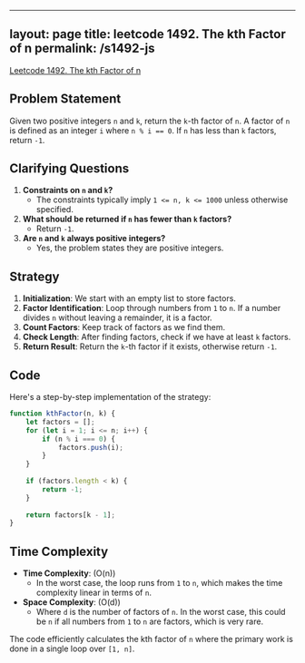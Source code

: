 
---
layout: page
title: leetcode 1492. The kth Factor of n
permalink: /s1492-js
---
[Leetcode 1492. The kth Factor of n](https://algoadvance.github.io/algoadvance/l1492)
## Problem Statement

Given two positive integers `n` and `k`, return the `k`-th factor of `n`. A factor of `n` is defined as an integer `i` where `n % i == 0`. If `n` has less than `k` factors, return `-1`.

## Clarifying Questions

1. **Constraints on `n` and `k`?**
    - The constraints typically imply `1 <= n, k <= 1000` unless otherwise specified.
2. **What should be returned if `n` has fewer than `k` factors?**
    - Return `-1`.
3. **Are `n` and `k` always positive integers?**
    - Yes, the problem states they are positive integers.

## Strategy

1. **Initialization**: We start with an empty list to store factors.
2. **Factor Identification**: Loop through numbers from `1` to `n`. If a number divides `n` without leaving a remainder, it is a factor.
3. **Count Factors**: Keep track of factors as we find them.
4. **Check Length**: After finding factors, check if we have at least `k` factors.
5. **Return Result**: Return the `k`-th factor if it exists, otherwise return `-1`.

## Code

Here's a step-by-step implementation of the strategy:

```javascript
function kthFactor(n, k) {
    let factors = [];
    for (let i = 1; i <= n; i++) {
        if (n % i === 0) {
            factors.push(i);
        }
    }
    
    if (factors.length < k) {
        return -1;
    }
    
    return factors[k - 1];
}
```

## Time Complexity

- **Time Complexity**: \(O(n)\)
    - In the worst case, the loop runs from `1` to `n`, which makes the time complexity linear in terms of `n`.
- **Space Complexity**: \(O(d)\)
    - Where `d` is the number of factors of `n`. In the worst case, this could be `n` if all numbers from `1` to `n` are factors, which is very rare.

The code efficiently calculates the kth factor of `n` where the primary work is done in a single loop over `[1, n]`.
